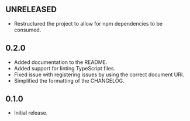 ## UNRELEASED

- Restructured the project to allow for npm dependencies to be consumed.

## 0.2.0

- Added documentation to the README.
- Added support for linting TypeScript files.
- Fixed issue with registering issues by using the correct document URI.
- Simplified the formatting of the CHANGELOG.

## 0.1.0

- Initial release.
